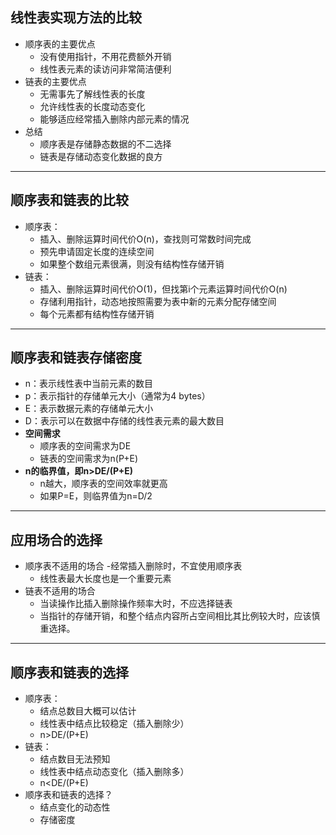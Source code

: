 ## 线性表实现方法的比较
- 顺序表的主要优点
  - 没有使用指针，不用花费额外开销
  - 线性表元素的读访问非常简洁便利
- 链表的主要优点
  - 无需事先了解线性表的长度
  - 允许线性表的长度动态变化
  - 能够适应经常插入删除内部元素的情况
- 总结
  - 顺序表是存储静态数据的不二选择
  - 链表是存储动态变化数据的良方
---

## 顺序表和链表的比较
- 顺序表：
  - 插入、删除运算时间代价O(n)，查找则可常数时间完成
  - 预先申请固定长度的连续空间
  - 如果整个数组元素很满，则没有结构性存储开销
- 链表：
  - 插入、删除运算时间代价O(1)，但找第i个元素运算时间代价O(n)
  - 存储利用指针，动态地按照需要为表中新的元素分配存储空间
  - 每个元素都有结构性存储开销
---

## 顺序表和链表存储密度
- n：表示线性表中当前元素的数目
- p：表示指针的存储单元大小（通常为4 bytes）
- E：表示数据元素的存储单元大小
- D：表示可以在数据中存储的线性表元素的最大数目
- **空间需求**
  - 顺序表的空间需求为DE
  - 链表的空间需求为n(P+E)
- **n的临界值，即n>DE/(P+E)**
  - n越大，顺序表的空间效率就更高
  - 如果P=E，则临界值为n=D/2
---

## 应用场合的选择
- 顺序表不适用的场合
  -经常插入删除时，不宜使用顺序表
  - 线性表最大长度也是一个重要元素
- 链表不适用的场合
  - 当读操作比插入删除操作频率大时，不应选择链表
  - 当指针的存储开销，和整个结点内容所占空间相比其比例较大时，应该慎重选择。
---

## 顺序表和链表的选择
- 顺序表：
  - 结点总数目大概可以估计
  - 线性表中结点比较稳定（插入删除少）
  - n>DE/(P+E)
- 链表：
  - 结点数目无法预知
  - 线性表中结点动态变化（插入删除多）
  - n<DE/(P+E)
- 顺序表和链表的选择？
  - 结点变化的动态性
  - 存储密度
  